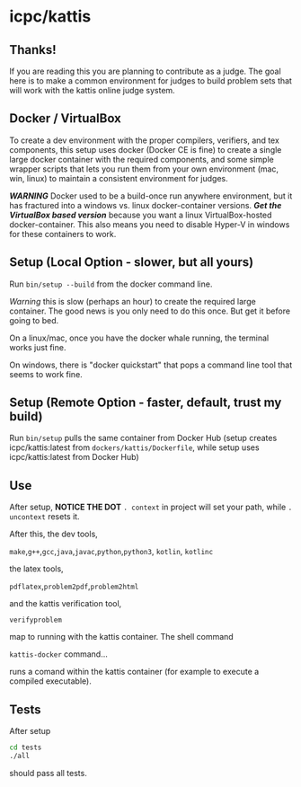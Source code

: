 # icpc/kattis

## Thanks!

If you are reading this you are planning to contribute as a judge.  The goal
here is to make a common environment for judges to build problem sets that
will work with the kattis online judge system.

## Docker / VirtualBox

To create a dev environment with the proper compilers, verifiers,
and tex components, this setup uses docker (Docker CE is fine) to create a single large docker container with the required components, and some simple wrapper scripts that lets you run them from your own environment (mac, win, linux) to maintain a consistent environment for judges.

***WARNING*** Docker used to be a build-once run anywhere environment, but it has fractured into a windows vs. linux docker-container versions.  ***Get the VirtualBox based version*** because you want a linux VirtualBox-hosted docker-container.  This also means you need to disable Hyper-V in windows for these containers to work.
## Setup (Local Option - slower, but all yours)

Run `bin/setup --build` from the docker command line.

*Warning* this is slow (perhaps an hour) to create the required large container.  The good news is you only need to do this once.  But get it before going to bed.

On a linux/mac, once you have the docker whale running, the terminal works just fine.

On windows, there is "docker quickstart" that pops a command line tool that seems to work fine.

## Setup (Remote Option - faster, default, trust my build)

Run `bin/setup` pulls the same container from Docker Hub (setup creates icpc/kattis:latest from `dockers/kattis/Dockerfile`, while setup uses icpc/kattis:latest from Docker Hub)

## Use

After setup, **NOTICE THE DOT** `. context` in project will set your path, while `. uncontext` resets it.

After this, the dev tools,

`make`,`g++`,`gcc`,`java`,`javac`,`python`,`python3`, `kotlin`, `kotlinc`

the latex tools,

`pdflatex`,`problem2pdf`,`problem2html`

and the kattis verification tool,

`verifyproblem`

map to running with the kattis container. The shell command

`kattis-docker` command...

runs a comand within the kattis container (for example to execute a compiled executable).

## Tests

After setup

```bash
cd tests
./all
```

should pass all tests.

